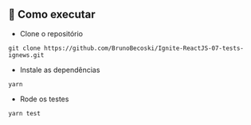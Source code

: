 ## 🚀 Como executar

- Clone o repositório
```
git clone https://github.com/BrunoBecoski/Ignite-ReactJS-07-tests-ignews.git
```
- Instale as dependências
```
yarn
```
- Rode os testes
``` 
yarn test
```
